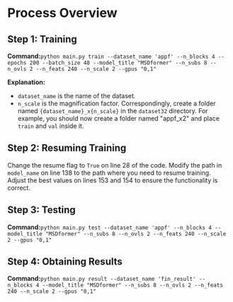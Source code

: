 # Process Overview

## Step 1: Training
**Command:**`python main.py train --dataset_name 'appf' --n_blocks 4 --epochs 200 --batch_size 48 --model_title "MSDformer" --n_subs 8 --n_ovls 2 --n_feats 240 --n_scale 2 --gpus "0,1"`

**Explanation:**
- `dataset_name` is the name of the dataset.
- `n_scale` is the magnification factor. Correspondingly, create a folder named `{dataset_name}_x{n_scale}` in the `dataset32` directory. For example, you should now create a folder named "appf_x2" and place `train` and `val` inside it.

## Step 2: Resuming Training
Change the resume flag to `True` on line 28 of the code. Modify the path in `model_name` on line 138 to the path where you need to resume training. Adjust the best values on lines 153 and 154 to ensure the functionality is correct.

## Step 3: Testing
**Command:**`python main.py test --dataset_name 'appf' --n_blocks 4 --model_title "MSDformer" --n_subs 8 --n_ovls 2 --n_feats 240 --n_scale 2 --gpus "0,1"`


## Step 4: Obtaining Results
**Command:**`python main.py result --dataset_name 'fin_result' --n_blocks 4 --model_title "MSDformer" --n_subs 8 --n_ovls 2 --n_feats 240 --n_scale 2 --gpus "0,1"`
